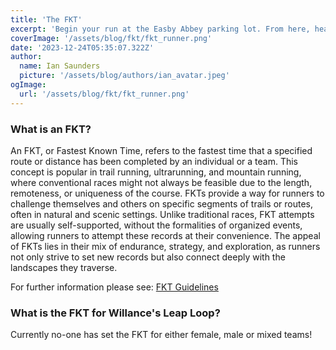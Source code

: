 ```yaml
---
title: 'The FKT'
excerpt: 'Begin your run at the Easby Abbey parking lot. From here, head south towards the River Swale, enjoying the serene surroundings.'
coverImage: '/assets/blog/fkt/fkt_runner.png'
date: '2023-12-24T05:35:07.322Z'
author:
  name: Ian Saunders
  picture: '/assets/blog/authors/ian_avatar.jpeg'
ogImage:
  url: '/assets/blog/fkt/fkt_runner.png'
---
```

### **What is an FKT?**


An FKT, or Fastest Known Time, refers to the fastest time that a specified route or distance has been completed by an individual or a team. This concept is popular in trail running, ultrarunning, and mountain running, where conventional races might not always be feasible due to the length, remoteness, or uniqueness of the course. FKTs provide a way for runners to challenge themselves and others on specific segments of trails or routes, often in natural and scenic settings. Unlike traditional races, FKT attempts are usually self-supported, without the formalities of organized events, allowing runners to attempt these records at their convenience. The appeal of FKTs lies in their mix of endurance, strategy, and exploration, as runners not only strive to set new records but also connect deeply with the landscapes they traverse.

For further information please see: [FKT Guidelines](https://fastestknowntime.com/guidelines)

### **What is the FKT for Willance's Leap Loop?**

Currently no-one has set the FKT for either female, male or mixed teams!